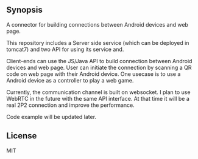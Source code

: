 ## Synopsis

A connector for building connections between Android devices and web page. 

This repository includes a Server side service (which can be deployed in tomcat7) and two API for using its service and. 

Client-ends can use the JS/Java API to build connection between Android devices and web page. User can initiate the connection by scanning a QR code on web page with their Android device. One usecase is to use a Android device as a controller to play a web game.

Currently, the communication channel is built on websocket. I plan to use WebRTC in the future with the same API interface. At that time it will be a real 2P2 connection and improve the performance.

Code example will be updated later.

## License

MIT




